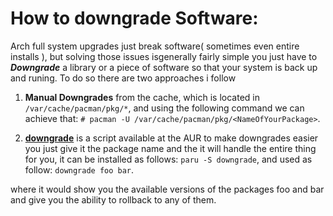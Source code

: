 # How to downgrade Software:

Arch full system upgrades just break software( sometimes even entire installs ), but solving those issues isgenerally fairly simple you just have to ***Downgrade*** a library or a piece of software so that your system is back up and runing. To do so there are two approaches i follow

1. **Manual Downgrades** from the cache, which is located in `/var/cache/pacman/pkg/*`, and using the following command we can achieve that: `# pacman -U /var/cache/pacman/pkg/<NameOfYourPackage>`.

2. **[downgrade](https://github.com/archlinux-downgrade/downgrade)** is a script available at the AUR to make downgrades easier you just give it the package name and the it will handle the entire thing for you, it can be installed as follows: `paru -S downgrade`, and used as follow: `downgrade foo bar`.

where it would show you the available versions of the packages foo and bar and give you the ability to rollback to any of them.
